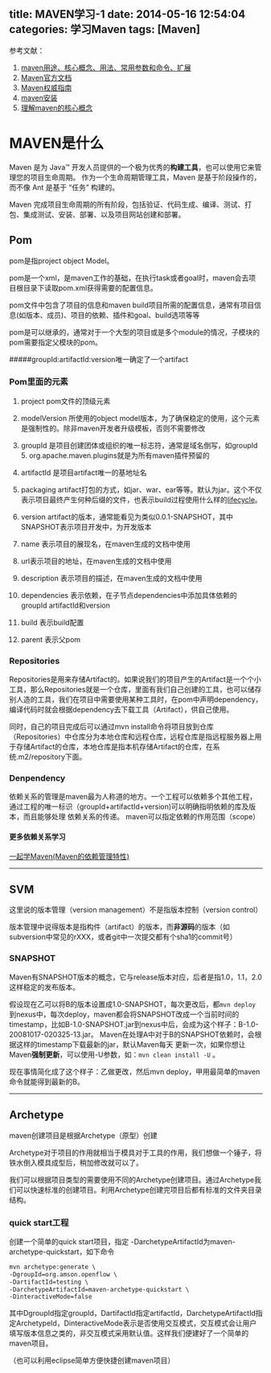 title: MAVEN学习-1
date: 2014-05-16 12:54:04
categories: 学习Maven
tags: [Maven]
---
参考文献：
1. [maven用途、核心概念、用法、常用参数和命令、扩展](http://trinea.iteye.com/blog/1290898)
2. [Maven官方文档](http://maven.apache.org/guides/index.html)
3. [Maven权威指南](http://www.sonatype.com/books/maven-book/reference_zh/public-book.html)
4. [maven安装](http://maven.apache.org/download.html)
5. [理解maven的核心概念](http://www.cnblogs.com/holbrook/archive/2012/12/24/2830519.html)

# MAVEN是什么
Maven 是为 Java™ 开发人员提供的一个极为优秀的**构建工具**，也可以使用它来管理您的项目生命周期。
作为一个生命周期管理工具，Maven 是基于阶段操作的，而不像 Ant 是基于 “任务” 构建的。

Maven 完成项目生命周期的所有阶段，包括验证、代码生成、编译、测试、打包、集成测试、安装、部署、以及项目网站创建和部署。

<!--more-->

## Pom
pom是指project object Model。

pom是一个xml，是maven工作的基础，在执行task或者goal时，maven会去项目根目录下读取pom.xml获得需要的配置信息。

pom文件中包含了项目的信息和maven build项目所需的配置信息，通常有项目信息(如版本、成员)、项目的依赖、插件和goal、build选项等等

pom是可以继承的，通常对于一个大型的项目或是多个module的情况，子模块的pom需要指定父模块的pom。

#####groupId:artifactId:version唯一确定了一个artifact

### Pom里面的元素
1. project pom文件的顶级元素
  
2. modelVersion 所使用的object model版本，为了确保稳定的使用，这个元素是强制性的。除非maven开发者升级模板，否则不需要修改  

3. groupId 是项目创建团体或组织的唯一标志符，通常是域名倒写，如groupId  5. org.apache.maven.plugins就是为所有maven插件预留的  

4. artifactId 是项目artifact唯一的基地址名  

5. packaging artifact打包的方式，如jar、war、ear等等。默认为jar。这个不仅表示项目最终产生何种后缀的文件，也表示build过程使用什么样的<a target="_blank" href="http://maven.apache.org/guides/introduction/introduction-to-the-lifecycle.html#Built-in_Lifecycle_Bindings">lifecycle</a>。  

5. version artifact的版本，通常能看见为类似0.0.1-SNAPSHOT，其中SNAPSHOT表示项目开发中，为开发版本  

6. name 表示项目的展现名，在maven生成的文档中使用
  
7. url表示项目的地址，在maven生成的文档中使用
  
8. description 表示项目的描述，在maven生成的文档中使用
  
9. dependencies 表示依赖，在子节点dependencies中添加具体依赖的groupId artifactId和version
  
10. build 表示build配置 
 
11. parent 表示父pom  


### Repositories
Repositories是用来存储Artifact的。如果说我们的项目产生的Artifact是一个个小工具，那么Repositories就是一个仓库，里面有我们自己创建的工具，也可以储存别人造的工具，我们在项目中需要使用某种工具时，在pom中声明dependency，编译代码时就会根据dependency去下载工具（Artifact），供自己使用。

同时，自己的项目完成后可以通过mvn install命令将项目放到仓库（Repositories）中仓库分为本地仓库和远程仓库，远程仓库是指远程服务器上用于存储Artifact的仓库，本地仓库是指本机存储Artifact的仓库，在系统.m2/repository下面。

### Denpendency
依赖关系的管理是maven最为人称道的地方。一个工程可以依赖多个其他工程， 通过工程的唯一标识（groupId+artifactId+version)可以明确指明依赖的库及版本，而且能够处理 依赖关系的传递。 maven可以指定依赖的作用范围（scope）

#### 更多依赖关系学习
[ 一起学Maven(Maven的依赖管理特性)](http://blog.csdn.net/songdeitao/article/details/18765405)

---
## SVM
这里说的版本管理（version management）不是指版本控制（version control）

版本管理中说得版本是指构件（artifact）的版本，而**非源码**的版本（如subversion中常见的rXXX，或者git中一次提交都有个sha1的commit号）

### SNAPSHOT

Maven有SNAPSHOT版本的概念，它与release版本对应，后者是指1.0，1.1，2.0这样稳定的发布版本。

假设现在乙可以将B的版本设置成1.0-SNAPSHOT，每次更改后，都`mvn deploy`到nexus中，每次deploy，maven都会将SNAPSHOT改成一个当前时间的timestamp，比如B-1.0-SNAPSHOT.jar到nexus中后，会成为这个样子：B-1.0-20081017-020325-13.jar。
Maven在处理A中对于B的SNAPSHOT依赖时，会根据这样的timestamp下载最新的jar，默认Maven每天 更新一次，如果你想让Maven**强制更新**，可以使用-U参数，如：`mvn clean install -U` 。

现在事情简化成了这个样子：乙做更改，然后mvn deploy，甲用最简单的maven命令就能得到最新的B。

---
## Archetype
maven创建项目是根据Archetype（原型）创建

Archetype对于项目的作用就相当于模具对于工具的作用，我们想做一个锤子，将铁水倒入模具成型后，稍加修改就可以了。

我们可以根据项目类型的需要使用不同的Archetype创建项目。通过Archetype我们可以快速标准的创建项目。利用Archetype创建完项目后都有标准的文件夹目录结构。

### quick start工程

创建一个简单的quick start项目，指定 -DarchetypeArtifactId为maven-archetype-quickstart，如下命令
```xml
mvn archetype:generate \
-DgroupId=org.amson.openflow \
-DartifactId=testing \
-DarchetypeArtifactId=maven-archetype-quickstart \
-DinteractiveMode=false
```  
其中DgroupId指定groupId，DartifactId指定artifactId，DarchetypeArtifactId指定ArchetypeId，DinteractiveMode表示是否使用交互模式，交互模式会让用户填写版本信息之类的，非交互模式采用默认值。这样我们便建好了一个简单的maven项目。

（也可以利用eclipse简单方便快捷创建maven项目）
